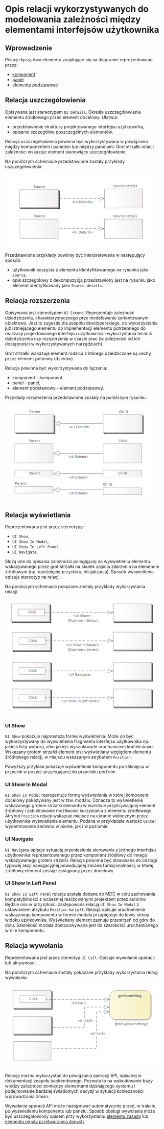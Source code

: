 # Opis relacji wykorzystywanych do modelowania zależności między elementami interfejsów użytkownika

## Wprowadzenie

Relacje łączą dwa elementy znajdujące się na diagramie reprezentowane przez:

* [komponent](./component.md#komponent)
* [panel](./panel.md#panel)
* [elementy podstawowe](./basic-elements.md)

## Relacja uszczegółowienia

Opisywana jest stereotypem `UI Details`. Określa uszczegółowienie elementu źródłowego przez element docelowy. Ułatwia:

* przedstawienie struktury projektowanego interfejsu użytkownika,
* opisanie szczegółów poszczególnych elementów.

Relacja uszczegółowienia powinna być wykorzystywana w powiązaniu między komponentem i panelem lub między panelami. Grot strzałki relacji zależności wskazuje element stanowiący uszczegółowienie.

Na poniższym schemacie przedstawione zostały przykłady uszczegółowienia:

![Uszczegółowienie](../../img/ui-details.png)

Przedstawione przykłady powinny być interpretowana w następujący sposób:

* użytkownik koszysta z elementu identyfikowanego na rysunku jako `source`,
* opis szczegółowy z dekompozycją przedstawiony jest na rysunku jako element identyfikowany jako `Source details`.

## Relacja rozszerzenia

Opisywana jest stereotypem `UI Extend`. Reprezentuje zależność dziedziczenia, charakterystycznego przy modelowaniu zorientowanym obiektowo. Jest to sugestia dla zespołu developerskiego, do wykorzystania już istniejącego elementu do implementacji elementu potrzebnego do realizacji projektowanego interfejsu użytkownika i wykorzystania technik dziedziczenia czy rozszerzenia w czasie prac (w zależności od ich dostępności w wykorzystywanych narzędziach).

Grot strzałki wskazuje element rodzica z którego dziedziczone są cechy przez element potomny (dziecko).

Relacja powinna być wykorzystywana do łączenia:

* komponent - komponent,
* panel - panel,
* element podstawowy - element podstawowy.

Przykłady rozszerzenia przedstawione zostały na poniższym rysunku:

![Rozszerzenie](../../img/ui-extend.png)

## Relacja wyświetlania

Reprezentowana jest przez stereotypy:

* `UI Show`,
* `UI Show In Modal`,
* `UI Show In Left Panel`,
* `UI Navigate`.

Służą one do opisania zależności polegającej na wyświetleniu elementu wskazywanego przez grot strzałki na skutek zajścia zdarzenia na elemencie źródłowym (np. naciśnięcie przycisku, inicjalizacja). Sposób wyświetlenia opisuje stereotyp na relacji.

Na poniższym schemacie pokazane zostały przykłady wykorzystania relacji:

![Wyświetlenie](../../img/ui-show.png)

### UI Show

`UI Show` pokazuje najprostszą formę wyświetlenia. Może on być wykorzystywany do wyświetlenia fragmentu interfejsu użytkownika np. jakiejś listy wyboru, albo jakiejś wyszukiwarki uruchamianej kontekstowo. Wskazany grotem strzałki element jest wyświetlany względem elementu źródłowego relacji, w miejscu wskazanym atrybutem `Position`.

Powyższy przykład pokazuje wyświetlenie komponentu po kliknięciu w przycisk w pozycji przylegającej do przycisku pod nim.

### UI Show In Modal

`UI Show In Modal` reprezentuje formę wyświetlenia w której komponent docelowy pokazywany jest w tzw. modalu. Oznacza to wyświetlenie wskazanego grotem strzałki elementu w warstwie przykrywającej element źródłowy i zablokowanie możliwości korzystania z elementu źródłowego. Atrybut `Position` relacji wskazuje miejsce na ekranie widocznym przez użytkownika wyświetlania elementu. Podana w przykładzie wartość `Center` wycentrowanie zarówno w pionie, jak i w poziomie.

### UI Navigate

`UI Navigate` opisuje sytuację przeniesienia sterowania z jednego interfejsu użytkownika reprezentowanego przez komponent źródłowy do innego wskazywanego grotem strzałki. Relacja powinna być stosowana do obsługi typowej akcji nawigacyjnej powodującej zmianę funkcjonalności, w której źródłowy element zostaje zastąpiony przez docelowy.

### UI Show In Left Panel

`UI Show In Left Panel` relacja została dodana do MDG w celu zachowania kompatybilności z wcześniej realizowanymi projektami przez autorów. Będzie ona w przyszłości zastępowana relacją `UI Show In Modal` z ustawieniem atrybutu `Position` na `Left`. Relacja opisuje uruchomienie wskazanego komponentu w formie modala przypiętego do lewej strony widoku użytkownika. Wyświetlany element zajmuje przestrzeń od góry do dołu. Szerokość modala dostosowywana jest do szerokości uruchamianego w nim komponentu.

## Relacja wywołania

Reprezentowana jest przez stereotyp `UI Call`. Opisuje wywołanie operacji lub aktywności.

Na poniższym schemacie zostały pokazane przykłady wykorzystania relacji wywołania:

![Wywołanie](../../img/ui-call.png)

Relację można wykorzystać do powiązania operacji API, opisanej w dokumentacji zespołu backendowego. Pozwala to na wybudowanie bazy wiedzy zależności pomiędzy elementami działającego systemu i podejmowanie bardziej świadomych decyzji w sytuacji konieczności wprowadzania zmian.

Wywołanie operacji API może następować automatycznie przed, w trakcie, po wyświetleniu komponentu lub panelu. Sposób obsługi wywołania może być uszczegółowiony opisem przy wykorzystaniu [elementu zasady](./rule-elements.md#zasada) lub [elementu reguły przetwarzania danych](./rule-elements.md#zasada-przetwarzania-danych).

